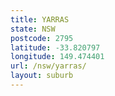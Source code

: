 ```yaml
---
title: YARRAS
state: NSW
postcode: 2795
latitude: -33.820797
longitude: 149.474401
url: /nsw/yarras/
layout: suburb
---
```

